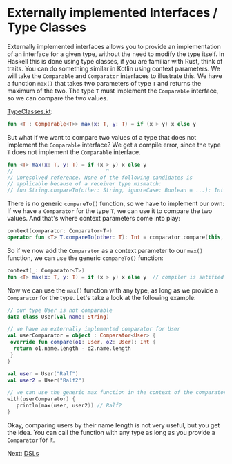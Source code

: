# Externally implemented Interfaces / Type Classes

Externally implemented interfaces allows you to provide an implementation of an interface for a given type, without
the need to modify the type itself. In Haskell this is done using type classes, if you are familiar with Rust, think
of traits. You can do something similar in Kotlin using context parameters. We will take the `Comparable` and
`Comparator` interfaces to illustrate this. We have a function `max()` that takes two parameters of type `T` and
returns the maximum of the two. The type `T` must implement the `Comparable` interface, so we can compare the two values.

[TypeClasses.kt](../blob/main/context-parameters/src/main/kotlin/com/github/ralfstuckert/kcr/TypeClasses.kt):
```kotlin
fun <T : Comparable<T>> max(x: T, y: T) = if (x > y) x else y
```

But what if we want to compare two values of a type that does not implement the `Comparable` interface? We get a compile
error, since the type `T` does not implement the `Comparable` interface.

```kotlin
fun <T> max(x: T, y: T) = if (x > y) x else y
//                              ^ 
// Unresolved reference. None of the following candidates is
// applicable because of a receiver type mismatch:
// fun String.compareTo(other: String, ignoreCase: Boolean = ...): Int
```

There is no generic `compareTo()` function, so we have to implement our own: If we have a `Comparator` for the type `T`,
we can use it to compare the two values. And that's where context parameters come into play:

```kotlin
context(comparator: Comparator<T>)
operator fun <T> T.compareTo(other: T): Int = comparator.compare(this, other)
```

So if we now add the `Comparator` as a context parameter to our `max()` function, we can use the generic `compareTo()`
function:

```kotlin
context(_: Comparator<T>)
fun <T> max(x: T, y: T) = if (x > y) x else y  // compiler is satified
```

Now we can use the `max()` function with any type, as long as we provide a `Comparator` for the type. Let's take a look
at the following example:

```kotlin
// our type User is not comparable 
data class User(val name: String)

// we have an externally implemented comparator for User
val userComparator = object : Comparator<User> {
 override fun compare(o1: User, o2: User): Int {
  return o1.name.length - o2.name.length
 }
}

val user = User("Ralf")
val user2 = User("Ralf2")

// we can use the generic max function in the context of the comparator
with(userComparator) {
   println(max(user, user2)) // Ralf2
}
```

Okay, comparing users by their name length is not very useful, but you get the idea. You can call the function with
any type as long as you provide a `Comparator` for it. 

Next: [DSLs](dsl.md)